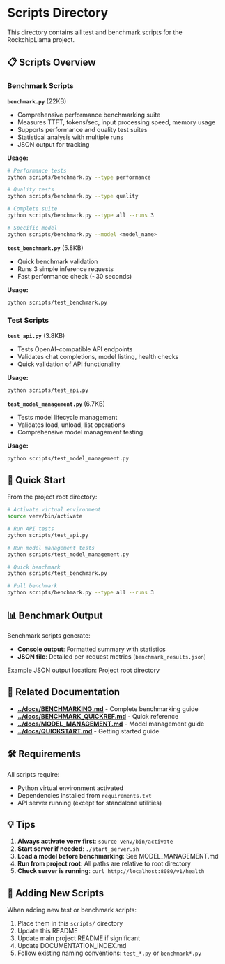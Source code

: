# Scripts Directory

This directory contains all test and benchmark scripts for the RockchipLlama project.

## 📋 Scripts Overview

### Benchmark Scripts

**`benchmark.py`** (22KB)
- Comprehensive performance benchmarking suite
- Measures TTFT, tokens/sec, input processing speed, memory usage
- Supports performance and quality test suites
- Statistical analysis with multiple runs
- JSON output for tracking

**Usage:**
```bash
# Performance tests
python scripts/benchmark.py --type performance

# Quality tests
python scripts/benchmark.py --type quality

# Complete suite
python scripts/benchmark.py --type all --runs 3

# Specific model
python scripts/benchmark.py --model <model_name>
```

**`test_benchmark.py`** (5.8KB)
- Quick benchmark validation
- Runs 3 simple inference requests
- Fast performance check (~30 seconds)

**Usage:**
```bash
python scripts/test_benchmark.py
```

### Test Scripts

**`test_api.py`** (3.8KB)
- Tests OpenAI-compatible API endpoints
- Validates chat completions, model listing, health checks
- Quick validation of API functionality

**Usage:**
```bash
python scripts/test_api.py
```

**`test_model_management.py`** (6.7KB)
- Tests model lifecycle management
- Validates load, unload, list operations
- Comprehensive model management testing

**Usage:**
```bash
python scripts/test_model_management.py
```

## 🚀 Quick Start

From the project root directory:

```bash
# Activate virtual environment
source venv/bin/activate

# Run API tests
python scripts/test_api.py

# Run model management tests
python scripts/test_model_management.py

# Quick benchmark
python scripts/test_benchmark.py

# Full benchmark
python scripts/benchmark.py --type all --runs 3
```

## 📊 Benchmark Output

Benchmark scripts generate:
- **Console output**: Formatted summary with statistics
- **JSON file**: Detailed per-request metrics (`benchmark_results.json`)

Example JSON output location: Project root directory

## 🔗 Related Documentation

- **[../docs/BENCHMARKING.md](../docs/BENCHMARKING.md)** - Complete benchmarking guide
- **[../docs/BENCHMARK_QUICKREF.md](../docs/BENCHMARK_QUICKREF.md)** - Quick reference
- **[../docs/MODEL_MANAGEMENT.md](../docs/MODEL_MANAGEMENT.md)** - Model management guide
- **[../docs/QUICKSTART.md](../docs/QUICKSTART.md)** - Getting started guide

## 🛠️ Requirements

All scripts require:
- Python virtual environment activated
- Dependencies installed from `requirements.txt`
- API server running (except for standalone utilities)

## 💡 Tips

1. **Always activate venv first**: `source venv/bin/activate`
2. **Start server if needed**: `./start_server.sh`
3. **Load a model before benchmarking**: See MODEL_MANAGEMENT.md
4. **Run from project root**: All paths are relative to root directory
5. **Check server is running**: `curl http://localhost:8080/v1/health`

## 📝 Adding New Scripts

When adding new test or benchmark scripts:
1. Place them in this `scripts/` directory
2. Update this README
3. Update main project README if significant
4. Update DOCUMENTATION_INDEX.md
5. Follow existing naming conventions: `test_*.py` or `benchmark*.py`
